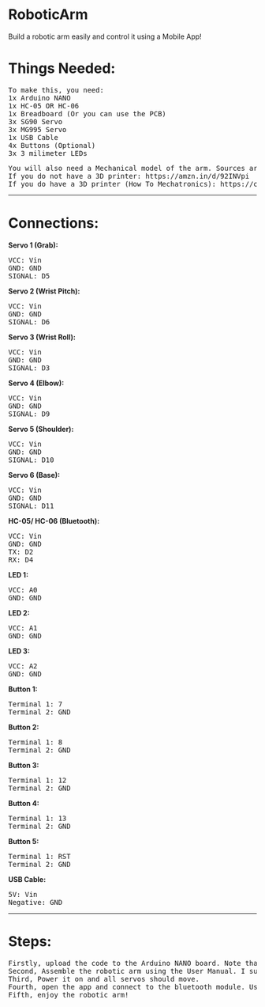 # RoboticArm

Build a robotic arm easily and control it using a Mobile App!

# Things Needed:

<pre>To make this, you need:
1x Arduino NANO
1x HC-05 OR HC-06
1x Breadboard (Or you can use the PCB)
3x SG90 Servo
3x MG995 Servo
1x USB Cable
4x Buttons (Optional)
3x 3 milimeter LEDs
</pre>

<pre>You will also need a Mechanical model of the arm. Sources are attached below:
If you do not have a 3D printer: <href>https://amzn.in/d/92INVpi</href>
If you do have a 3D printer (How To Mechatronics): <href>https://cults3d.com/en/3d-model/various/arduino-based-robot-arm-howtomechatronics</href> 
</pre>
__________________________________________________________________________________________

# Connections:

**Servo 1 (Grab):**
<pre>VCC: Vin
GND: GND
SIGNAL: D5
</pre>


**Servo 2 (Wrist Pitch):**
<pre>VCC: Vin
GND: GND
SIGNAL: D6
</pre>


**Servo 3 (Wrist Roll):**
<pre>VCC: Vin
GND: GND
SIGNAL: D3
</pre>


**Servo 4 (Elbow):**
<pre>VCC: Vin
GND: GND
SIGNAL: D9
</pre>


**Servo 5 (Shoulder):**
<pre>VCC: Vin
GND: GND
SIGNAL: D10
</pre>


**Servo 6 (Base):**
<pre>VCC: Vin
GND: GND
SIGNAL: D11
</pre>


**HC-05/ HC-06 (Bluetooth):**
<pre>VCC: Vin
GND: GND
TX: D2
RX: D4
</pre>

**LED 1:**
<pre>VCC: A0
GND: GND
</pre>

**LED 2:**
<pre>VCC: A1
GND: GND
</pre>

**LED 3:**
<pre>VCC: A2
GND: GND
</pre>

**Button 1:**
<pre>Terminal 1: 7
Terminal 2: GND
</pre>

**Button 2:**
<pre>Terminal 1: 8
Terminal 2: GND
</pre>

**Button 3:**
<pre>Terminal 1: 12
Terminal 2: GND
</pre>

**Button 4:**
<pre>Terminal 1: 13
Terminal 2: GND
</pre>

**Button 5:**
<pre>Terminal 1: RST
Terminal 2: GND
</pre>

**USB Cable:**
<pre>5V: Vin
Negative: GND
</pre>

__________________________________________________________

# Steps:

<pre>
Firstly, upload the code to the Arduino NANO board. Note that you have to connect extra power cable before you connect the arduino.
Second, Assemble the robotic arm using the User Manual. I suggest writing all Servos to 90 Debrees before assembling. You also may need to sand down the Servo horns. Using a rubber band in the shoulder servo will be quite helpful.
Third, Power it on and all servos should move.
Fourth, open the app and connect to the bluetooth module. Use the sliders to move and the 'Update Values' button to move Servos. The save positons and play movements buttons can be used for moving autonomously.
Fifth, enjoy the robotic arm!
</pre>

